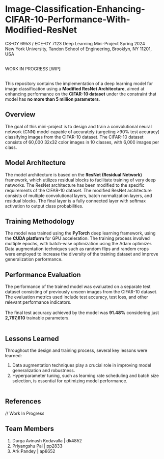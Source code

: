 # Image-Classification-Enhancing-CIFAR-10-Performance-With-Modified-ResNet

CS-GY 6953 / ECE-GY 7123 Deep Learning Mini-Project Spring 2024 <br />
New York University, Tandon School of Engineering, Brooklyn, NY 11201, USA <br /> <br />

WORK IN PROGRESS [WIP] <br /> <br />

This repository contains the implementation of a deep learning model for image classification using a **Modified ResNet Architecture**, aimed at enhancing performance on the **CIFAR-10 dataset** under the constraint that model has **no more than 5 million parameters**. <br />

## Overview

The goal of this mini-project is to design and train a convolutional neural network (CNN) model capable of accurately (targeting >90% test accuracy) classifying images from the CIFAR-10 dataset. The CIFAR-10 dataset consists of 60,000 32x32 color images in 10 classes, with 6,000 images per class. <br />

## Model Architecture

The model architecture is based on the **ResNet (Residual Network)** framework, which utilizes residual blocks to facilitate training of very deep networks. The ResNet architecture has been modified to the specific requirements of the CIFAR-10 dataset. The modified ResNet architecture consists of multiple convolutional layers, batch normalization layers, and residual blocks. The final layer is a fully connected layer with softmax activation to output class probabilities. <br />

## Training Methodology

The model was trained using the **PyTorch** deep learning framework, using the **CUDA platform** for GPU acceleration. The training process involved multiple epochs, with batch-wise optimization using the Adam optimizer. Data augmentation techniques such as random flips and random crops were employed to increase the diversity of the training dataset and improve generalization performance. <br />

## Performance Evaluation

The performance of the trained model was evaluated on a separate test dataset consisting of previously unseen images from the CIFAR-10 dataset. The evaluation metrics used include test accuracy, test loss, and other relevant performance indicators. <br /> <br />
The final test accuracy achieved by the model was **91.48%** considering just **2,797,610** trainable parameters. <br /> <br />

## Lessons Learned

Throughout the design and training process, several key lessons were learned: <br />
1. Data augmentation techniques play a crucial role in improving model generalization and robustness. <br />
2. Hyperparameter tuning, such as learning rate scheduling and batch size selection, is essential for optimizing model performance. <br /> <br />

## References

// Work In Progress <br />

## Team Members
1. Durga Avinash Kodavalla | dk4852 <br />
2. Priyangshu Pal | pp2833 <br />
3. Ark Pandey | ap8652 <br />
